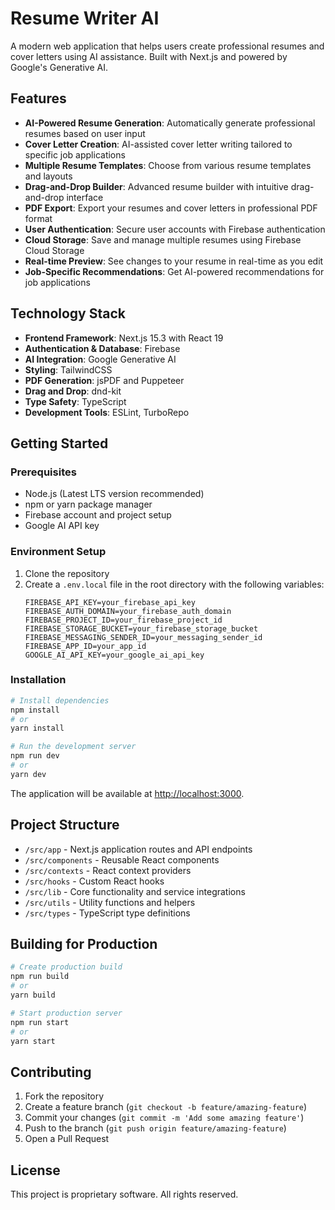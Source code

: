 # Resume Writer AI

A modern web application that helps users create professional resumes and cover letters using AI assistance. Built with Next.js and powered by Google's Generative AI.

## Features

- **AI-Powered Resume Generation**: Automatically generate professional resumes based on user input
- **Cover Letter Creation**: AI-assisted cover letter writing tailored to specific job applications
- **Multiple Resume Templates**: Choose from various resume templates and layouts
- **Drag-and-Drop Builder**: Advanced resume builder with intuitive drag-and-drop interface
- **PDF Export**: Export your resumes and cover letters in professional PDF format
- **User Authentication**: Secure user accounts with Firebase authentication
- **Cloud Storage**: Save and manage multiple resumes using Firebase Cloud Storage
- **Real-time Preview**: See changes to your resume in real-time as you edit
- **Job-Specific Recommendations**: Get AI-powered recommendations for job applications

## Technology Stack

- **Frontend Framework**: Next.js 15.3 with React 19
- **Authentication & Database**: Firebase
- **AI Integration**: Google Generative AI
- **Styling**: TailwindCSS
- **PDF Generation**: jsPDF and Puppeteer
- **Drag and Drop**: dnd-kit
- **Type Safety**: TypeScript
- **Development Tools**: ESLint, TurboRepo

## Getting Started

### Prerequisites

- Node.js (Latest LTS version recommended)
- npm or yarn package manager
- Firebase account and project setup
- Google AI API key

### Environment Setup

1. Clone the repository
2. Create a `.env.local` file in the root directory with the following variables:
   ```
   FIREBASE_API_KEY=your_firebase_api_key
   FIREBASE_AUTH_DOMAIN=your_firebase_auth_domain
   FIREBASE_PROJECT_ID=your_firebase_project_id
   FIREBASE_STORAGE_BUCKET=your_firebase_storage_bucket
   FIREBASE_MESSAGING_SENDER_ID=your_messaging_sender_id
   FIREBASE_APP_ID=your_app_id
   GOOGLE_AI_API_KEY=your_google_ai_api_key
   ```

### Installation

```bash
# Install dependencies
npm install
# or
yarn install

# Run the development server
npm run dev
# or
yarn dev
```

The application will be available at [http://localhost:3000](http://localhost:3000).

## Project Structure

- `/src/app` - Next.js application routes and API endpoints
- `/src/components` - Reusable React components
- `/src/contexts` - React context providers
- `/src/hooks` - Custom React hooks
- `/src/lib` - Core functionality and service integrations
- `/src/utils` - Utility functions and helpers
- `/src/types` - TypeScript type definitions

## Building for Production

```bash
# Create production build
npm run build
# or
yarn build

# Start production server
npm run start
# or
yarn start
```

## Contributing

1. Fork the repository
2. Create a feature branch (`git checkout -b feature/amazing-feature`)
3. Commit your changes (`git commit -m 'Add some amazing feature'`)
4. Push to the branch (`git push origin feature/amazing-feature`)
5. Open a Pull Request

## License

This project is proprietary software. All rights reserved.
